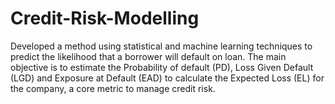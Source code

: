 # Credit-Risk-Modelling
Developed a method using statistical and machine learning techniques to predict the likelihood that a borrower will default on loan. The main objective is to estimate the Probability of default (PD), Loss Given Default (LGD) and Exposure at Default (EAD) to calculate the Expected Loss (EL) for the company, a core metric to manage credit risk.
